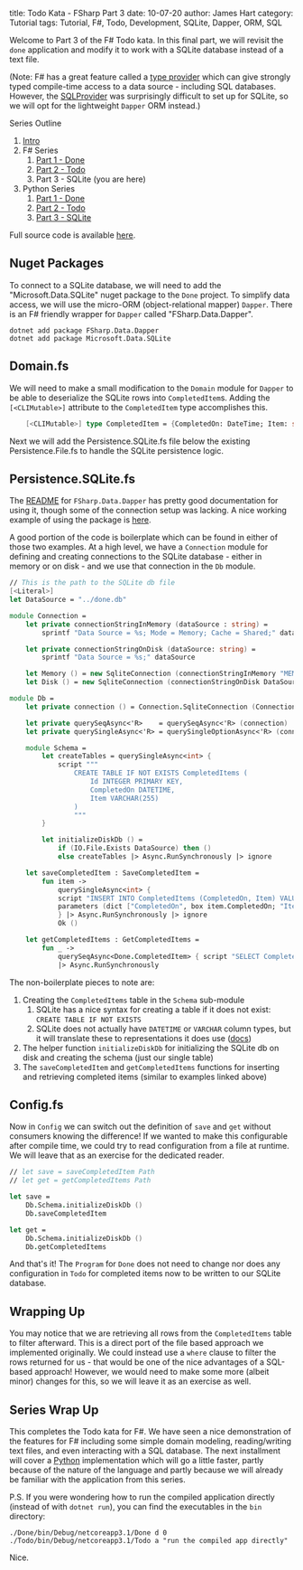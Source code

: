 title: Todo Kata - FSharp Part 3
date: 10-07-20
author: James Hart
category: Tutorial
tags: Tutorial, F#, Todo, Development, SQLite, Dapper, ORM, SQL

Welcome to Part 3 of the F# Todo kata.
In this final part, we will revisit the `done` application and modify it to work with a SQLite database instead of a text file.

(Note: F# has a great feature called a [type provider](https://docs.microsoft.com/en-us/dotnet/fsharp/tutorials/type-providers/) which can give strongly typed compile-time access to a data source - including SQL databases.
However, the [SQLProvider](https://fsprojects.github.io/SQLProvider/) was surprisingly difficult to set up for SQLite, so we will opt for the lightweight `Dapper` ORM instead.)

Series Outline

1. [Intro](todo-kata-introduction)
2. F# Series
    1. [Part 1 - Done](todo-kata-fsharp-part-1)
    2. [Part 2 - Todo](todo-kata-fsharp-part-2)
    3. Part 3 - SQLite (you are here)
3. Python Series
    1. [Part 1 - Done](todo-kata-python-part-1)
    2. [Part 2 - Todo](todo-kata-python-part-2)
    3. [Part 3 - SQLite](todo-kata-python-part-3)

Full source code is available [here](https://github.com/jameselliothart/FsTodo).

## Nuget Packages

To connect to a SQLite database, we will need to add the "Microsoft.Data.SQLite" nuget package to the `Done` project.
To simplify data access, we will use the micro-ORM (object-relational mapper) `Dapper`.
There is an F# friendly wrapper for `Dapper` called "FSharp.Data.Dapper".

```shell
dotnet add package FSharp.Data.Dapper
dotnet add package Microsoft.Data.SQLite
```

## Domain.fs

We will need to make a small modification to the `Domain` module for `Dapper` to be able to deserialize the SQLite rows into `CompletedItem`s.
Adding the `[<CLIMutable>]` attribute to the `CompletedItem` type accomplishes this.

```fsharp
    [<CLIMutable>] type CompletedItem = {CompletedOn: DateTime; Item: string}
```

Next we will add the Persistence.SQLite.fs file below the existing Persistence.File.fs to handle the SQLite persistence logic.

## Persistence.SQLite.fs

The [README](https://github.com/AlexTroshkin/fsharp-dapper) for `FSharp.Data.Dapper` has pretty good documentation for using it, though some of the connection setup was lacking.
A nice working example of using the package is [here](https://github.com/lmortimer/fsharp-dapper-sqlite-example).

A good portion of the code is boilerplate which can be found in either of those two examples.
At a high level, we have a `Connection` module for defining and creating connections to the SQLite database - either in memory or on disk - and we use that connection in the `Db` module.

```fsharp
// This is the path to the SQLite db file
[<Literal>]
let DataSource = "../done.db"

module Connection =
    let private connectionStringInMemory (dataSource : string) =
        sprintf "Data Source = %s; Mode = Memory; Cache = Shared;" dataSource

    let private connectionStringOnDisk (dataSource: string) =
        sprintf "Data Source = %s;" dataSource

    let Memory () = new SqliteConnection (connectionStringInMemory "MEMORY")
    let Disk () = new SqliteConnection (connectionStringOnDisk DataSource)

module Db =
    let private connection () = Connection.SqliteConnection (Connection.Disk())

    let private querySeqAsync<'R>    = querySeqAsync<'R> (connection)
    let private querySingleAsync<'R> = querySingleOptionAsync<'R> (connection)

    module Schema =
        let createTables = querySingleAsync<int> {
            script """
                CREATE TABLE IF NOT EXISTS CompletedItems (
                    Id INTEGER PRIMARY KEY,
                    CompletedOn DATETIME,
                    Item VARCHAR(255)
                )
                """
        }

        let initializeDiskDb () =
            if (IO.File.Exists DataSource) then ()
            else createTables |> Async.RunSynchronously |> ignore

    let saveCompletedItem : SaveCompletedItem =
        fun item ->
            querySingleAsync<int> {
            script "INSERT INTO CompletedItems (CompletedOn, Item) VALUES (@CompletedOn, @Item)"
            parameters (dict ["CompletedOn", box item.CompletedOn; "Item", box item.Item])
            } |> Async.RunSynchronously |> ignore
            Ok ()

    let getCompletedItems : GetCompletedItems =
        fun _ ->
            querySeqAsync<Done.CompletedItem> { script "SELECT CompletedOn, Item FROM CompletedItems" }
            |> Async.RunSynchronously
```

The non-boilerplate pieces to note are:

1. Creating the `CompletedItems` table in the `Schema` sub-module
   1. SQLite has a nice syntax for creating a table if it does not exist: `CREATE TABLE IF NOT EXISTS`
   2. SQLite does not actually have `DATETIME` or `VARCHAR` column types, but it will translate these to representations it does use ([docs](https://www.sqlite.org/datatype3.html))
2. The helper function `initializeDiskDb` for initializing the SQLite db on disk and creating the schema (just our single table)
3. The `saveCompletedItem` and `getCompletedItems` functions for inserting and retrieving completed items (similar to examples linked above)

## Config.fs

Now in `Config` we can switch out the definition of `save` and `get` without consumers knowing the difference!
If we wanted to make this configurable after compile time, we could try to read configuration from a file at runtime.
We will leave that as an exercise for the dedicated reader.

```fsharp
// let save = saveCompletedItem Path
// let get = getCompletedItems Path

let save =
    Db.Schema.initializeDiskDb ()
    Db.saveCompletedItem

let get =
    Db.Schema.initializeDiskDb ()
    Db.getCompletedItems
```

And that's it!
The `Program` for `Done` does not need to change nor does any configuration in `Todo` for completed items now to be written to our SQLite database.

## Wrapping Up

You may notice that we are retrieving all rows from the `CompletedItems` table to filter afterward.
This is a direct port of the file based approach we implemented originally.
We could instead use a `where` clause to filter the rows returned for us - that would be one of the nice advantages of a SQL-based approach!
However, we would need to make some more (albeit minor) changes for this, so we will leave it as an exercise as well.

## Series Wrap Up

This completes the Todo kata for F#.
We have seen a nice demonstration of the features for F# including some simple domain modeling, reading/writing text files, and even interacting with a SQL database.
The next installment will cover a [Python](https://www.python.org/) implementation which will go a little faster, partly because of the nature of the language and partly because we will already be familiar with the application from this series.

P.S. If you were wondering how to run the compiled application directly (instead of with `dotnet run`), you can find the executables in the `bin` directory:

```shell
./Done/bin/Debug/netcoreapp3.1/Done d 0
./Todo/bin/Debug/netcoreapp3.1/Todo a "run the compiled app directly"
```

Nice.
